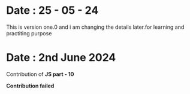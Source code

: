 <h1>Date : 25 - 05 - 24</h1>
<p>This is version one.0 and i am changing the details later.for learning and practiting purpose</p>
<h1>Date : 2nd June 2024</h1>
<p>Contribution of  <b>JS part - 10</b> </p>
<p><b>Contribution failed</b></p>
